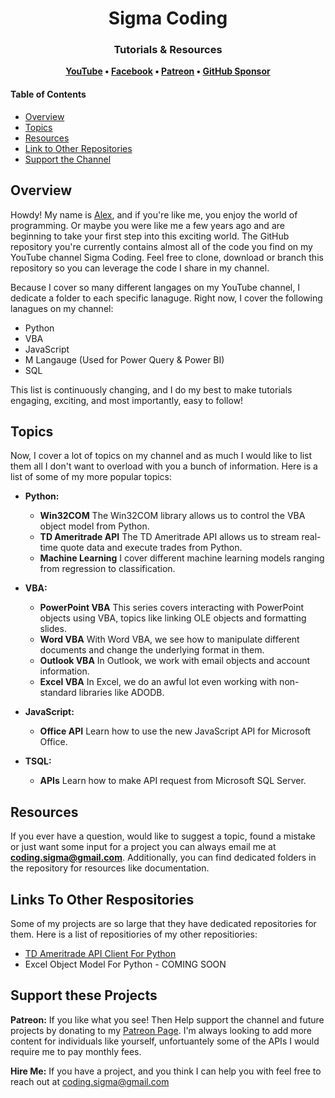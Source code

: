 <h1 align="center">
	Sigma Coding
</h1>

<h3 align="center">
	Tutorials & Resources
</h3>

<p align="center">
	<strong>
		<a href="https://www.youtube.com/c/SigmaCoding">YouTube</a>
		•
		<a href="https://www.facebook.com/codingsigma">Facebook</a>
		•
		<a href="https://www.patreon.com/sigmacoding">Patreon</a>
		•
		<a href="https://github.com/sponsors/areed1192">GitHub Sponsor</a>
	</strong>
</p>

#### Table of Contents

*   [Overview](#overview)
*   [Topics](#topics)
*   [Resources](#resources)
*   [Link to Other Repositories](#link-to-other-repositories)
*   [Support the Channel](#support-the-channel)

## Overview

Howdy! My name is [Alex](https://www.linkedin.com/in/alex-reed/), and if you're like me, you enjoy the world of programming. Or maybe you were like me a few years ago and are beginning to take your first step into this exciting world. The GitHub repository you're currently contains almost all of the code you find on my YouTube channel Sigma Coding. Feel free to clone, download or branch this repository so you can leverage the code I share in my channel.

Because I cover so many different langages on my YouTube channel, I dedicate a folder to each specific lanaguge. Right now, I cover the following lanagues on my channel:

* Python
* VBA
* JavaScript
* M Langauge (Used for Power Query & Power BI)
* SQL

This list is continuously changing, and I do my best to make tutorials engaging, exciting, and most importantly, easy to follow!

## Topics

Now, I cover a lot of topics on my channel and as much I would like to list them all I don't want to overload with you a bunch of information. Here is a list of some of my more popular topics:

* **Python:**
	* **Win32COM** The Win32COM library allows us to control the VBA object model from Python.
	* **TD Ameritrade API** The TD Ameritrade API allows us to stream real-time quote data and execute trades from Python.
	* **Machine Learning** I cover different machine learning models ranging from regression to classification.

* **VBA:**
	* **PowerPoint VBA** This series covers interacting with PowerPoint objects using VBA, topics like linking OLE objects and formatting slides.
	* **Word VBA** With Word VBA, we see how to manipulate different documents and change the underlying format in them.
	* **Outlook VBA** In Outlook, we work with email objects and account information.
	* **Excel VBA** In Excel, we do an awful lot even working with non-standard libraries like ADODB.

* **JavaScript:**
	* **Office API** Learn how to use the new JavaScript API for Microsoft Office.

* **TSQL:**
	* **APIs** Learn how to make API request from Microsoft SQL Server.

## Resources

If you ever have a question, would like to suggest a topic, found a mistake or just want some input for a project you can always email me at **coding.sigma@gmail.com**. Additionally, you can find dedicated folders in the repository for resources like documentation.

## Links To Other Respositories

Some of my projects are so large that they have dedicated repositories for them. Here is a list of repositiories of my other repositiories:

* [TD Ameritrade API Client For Python](https://github.com/areed1192/td-ameritrade-python-api)
* Excel Object Model For Python - COMING SOON

## Support these Projects

**Patreon:**
If you like what you see! Then Help support the channel and future projects by donating to my [Patreon Page](https://www.patreon.com/sigmacoding). I'm always looking to add more content for individuals like yourself, unfortuantely some of the APIs I would require me to pay monthly fees.

**Hire Me:**
If you have a project, and you think I can help you with feel free to reach out at coding.sigma@gmail.com
